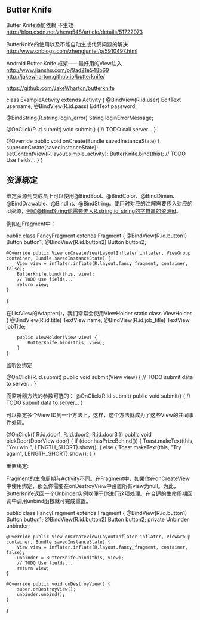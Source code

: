 Butter Knife
---
Butter Knife添加依赖 不生效 
http://blog.csdn.net/zheng548/article/details/51722973

ButterKnife的使用以及不能自动生成代码问题的解决
http://www.cnblogs.com/zhengjunfei/p/5910497.html

Android Butter Knife 框架——最好用的View注入
http://www.jianshu.com/p/9ad21e548b69
http://jakewharton.github.io/butterknife/

https://github.com/JakeWharton/butterknife

class ExampleActivity extends Activity {
  @BindView(R.id.user) EditText username;
  @BindView(R.id.pass) EditText password;

  @BindString(R.string.login_error) String loginErrorMessage;

  @OnClick(R.id.submit) void submit() {
    // TODO call server...
  }

  @Override public void onCreate(Bundle savedInstanceState) {
    super.onCreate(savedInstanceState);
    setContentView(R.layout.simple_activity);
    ButterKnife.bind(this);
    // TODO Use fields...
  }
}


资源绑定
--------
绑定资源到类成员上可以使用@BindBool、@BindColor、@BindDimen、@BindDrawable、@BindInt、@BindString。使用时对应的注解需要传入对应的id资源，例如@BindString你需要传入R.string.id_string的字符串的资源id。

例如在Fragment中：


public class FancyFragment extends Fragment {
    @BindView(R.id.button1) Button button1;
    @BindView(R.id.button2) Button button2;

    @Override public View onCreateView(LayoutInflater inflater, ViewGroup container, Bundle savedInstanceState) {
        View view = inflater.inflate(R.layout.fancy_fragment, container, false);
        ButterKnife.bind(this, view);
        // TODO Use fields...
        return view;
    }
}

在ListView的Adapter中，我们常常会使用ViewHolder
    static class ViewHolder {
        @BindView(R.id.title)
        TextView name;
        @BindView(R.id.job_title) TextView jobTitle;

        public ViewHolder(View view) {
            ButterKnife.bind(this, view);
        }
    }

监听器绑定

@OnClick(R.id.submit)
public void submit(View view) {
  // TODO submit data to server...
}

而监听器方法的参数可选的：
@OnClick(R.id.submit)
public void submit() {
    // TODO submit data to server...
}

可以指定多个View ID到一个方法上，这样，这个方法就成为了这些View的共同事件处理。

@OnClick({ R.id.door1, R.id.door2, R.id.door3 })
public void pickDoor(DoorView door) {
    if (door.hasPrizeBehind()) {
        Toast.makeText(this, "You win!", LENGTH_SHORT).show();
    } else {
        Toast.makeText(this, "Try again", LENGTH_SHORT).show();
    }
}


重置绑定:

Fragment的生命周期与Activity不同。在Fragment中，如果你在onCreateView中使用绑定，那么你需要在onDestroyView中设置所有view为null。为此，ButterKnife返回一个Unbinder实例以便于你进行这项处理。在合适的生命周期回调中调用unbind函数就可完成重置。

public class FancyFragment extends Fragment {
    @BindView(R.id.button1) Button button1;
    @BindView(R.id.button2) Button button2;
    private Unbinder unbinder;

    @Override public View onCreateView(LayoutInflater inflater, ViewGroup container, Bundle savedInstanceState) {
        View view = inflater.inflate(R.layout.fancy_fragment, container, false);
        unbinder = ButterKnife.bind(this, view);
        // TODO Use fields...
        return view;
    }

    @Override public void onDestroyView() {
        super.onDestroyView();
        unbinder.unbind();
    }
}

